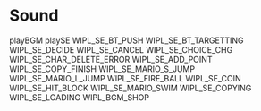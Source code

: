 # Sound
playBGM
playSE
WIPL_SE_BT_PUSH
WIPL_SE_BT_TARGETTING
WIPL_SE_DECIDE
WIPL_SE_CANCEL
WIPL_SE_CHOICE_CHG
WIPL_SE_CHAR_DELETE_ERROR
WIPL_SE_ADD_POINT
WIPL_SE_COPY_FINISH
WIPL_SE_MARIO_S_JUMP
WIPL_SE_MARIO_L_JUMP
WIPL_SE_FIRE_BALL
WIPL_SE_COIN
WIPL_SE_HIT_BLOCK
WIPL_SE_MARIO_SWIM
WIPL_SE_COPYING
WIPL_SE_LOADING
WIPL_BGM_SHOP
